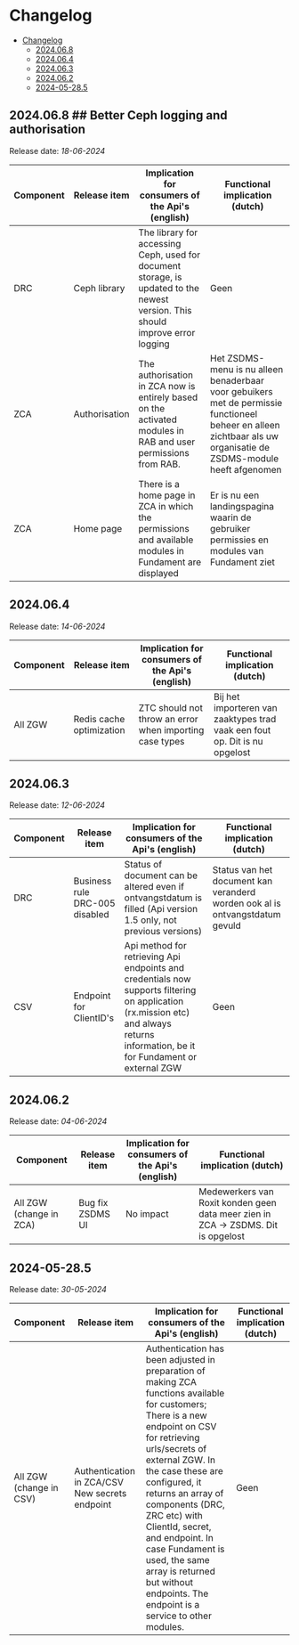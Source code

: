 # Changelog

- [Changelog](#changelog)
  - [2024.06.8](#2024068)
  - [2024.06.4](#2024064)
  - [2024.06.3](#2024063)
  - [2024.06.2](#2024062)
  - [2024-05-28.5](#2024-05-285)

## 2024.06.8 ## Better Ceph logging and authorisation

Release date: *18-06-2024*

 | Component | Release item             | Implication for consumers of the Api's (english)        | Functional implication (dutch)                                               |
 | --------- | ------------------------ | ------------------------------------------------------- | ---------------------------------------------------------------------------- |
 | DRC   | Ceph library | The library for accessing Ceph, used for document storage, is updated to the newest version. This should improve error logging | 	Geen |
 | ZCA   | Authorisation | The authorisation in ZCA now is entirely based on the activated modules in RAB and user permissions from RAB. | Het ZSDMS-menu is nu alleen benaderbaar voor gebuikers met de permissie functioneel beheer en alleen zichtbaar als uw organisatie de ZSDMS-module heeft afgenomen |
 | ZCA | Home page | There is a home page in ZCA in which the permissions and available modules in Fundament are displayed | Er is nu een landingspagina waarin de gebruiker permissies en modules van Fundament ziet|   

## 2024.06.4

Release date: *14-06-2024*

 | Component | Release item             | Implication for consumers of the Api's (english)        | Functional implication (dutch)                                               |
 | --------- | ------------------------ | ------------------------------------------------------- | ---------------------------------------------------------------------------- |
 | All ZGW   | Redis cache optimization | ZTC should not throw an error when importing case types | 	Bij het importeren van zaaktypes trad vaak een fout op. Dit is nu opgelost |

## 2024.06.3

 Release date: *12-06-2024*

| Component | Release item                   | Implication for consumers of the Api's (english)                                                                                                                                   | Functional implication (dutch)                                               |
| --------- | ------------------------------ | ---------------------------------------------------------------------------------------------------------------------------------------------------------------------------------- | ---------------------------------------------------------------------------- |
| DRC       | Business rule DRC-005 disabled | Status of document can be altered even if ontvangstdatum is filled (Api version 1.5 only, not previous versions)                                                                   | Status van het document kan veranderd worden ook al is ontvangstdatum gevuld |
| CSV       | Endpoint for ClientID's        | Api method for retrieving Api endpoints and credentials now supports filtering on application (rx.mission etc) and always returns information, be it for Fundament or external ZGW | Geen                                                                         |

## 2024.06.2

 Release date: *04-06-2024*

| Component               | Release item     | Implication for consumers of the Api's (english) | Functional implication (dutch)                                                     |
| ----------------------- | ---------------- | ------------------------------------------------ | ---------------------------------------------------------------------------------- |
| All ZGW (change in ZCA) | Bug fix ZSDMS UI | No impact                                        | Medewerkers van Roxit konden  geen data meer zien in ZCA -> ZSDMS. Dit is opgelost |

## 2024-05-28.5

 Release date: *30-05-2024*

| Component               | Release item                                   | Implication for consumers of the Api's (english)                                                                                                                                                                                                                                                                                                                                                                              | Functional implication (dutch) |
| ----------------------- | ---------------------------------------------- | ----------------------------------------------------------------------------------------------------------------------------------------------------------------------------------------------------------------------------------------------------------------------------------------------------------------------------------------------------------------------------------------------------------------------------- | ------------------------------ |
| All ZGW (change in CSV) | Authentication in ZCA/CSV New secrets endpoint | Authentication has been adjusted in preparation of making ZCA functions available for customers; There is a new endpoint on CSV for retrieving urls/secrets of external ZGW. In the case these are configured, it returns an array of components (DRC, ZRC etc) with ClientId, secret, and endpoint. In case Fundament is used, the same array is returned but without endpoints. The endpoint is a service to other modules. | Geen                           |
